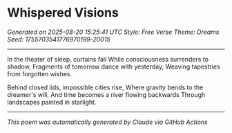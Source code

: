 # Whispered Visions

*Generated on 2025-08-20 15:25:41 UTC*
*Style: Free Verse*
*Theme: Dreams*
*Seed: 1755703541776970199-20015*

---

In the theater of sleep, curtains fall
While consciousness surrenders to shadow,
Fragments of tomorrow dance with yesterday,
Weaving tapestries from forgotten wishes.

Behind closed lids, impossible cities rise,
Where gravity bends to the dreamer's will,
And time becomes a river flowing backwards
Through landscapes painted in starlight.

---

*This poem was automatically generated by Claude via GitHub Actions*